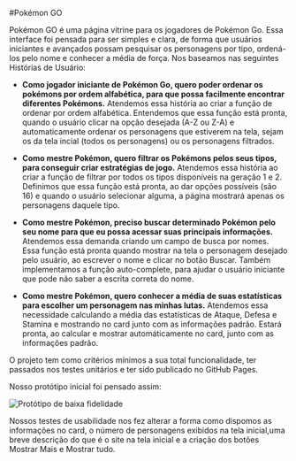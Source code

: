 #Pokémon GO 

Pokémon GO é uma página vitrine para os jogadores de Pokémon Go. Essa interface foi pensada para ser simples e clara, de forma que usuários iniciantes e avançados possam pesquisar os personagens por tipo, ordená-los pelo nome e conhecer a média de força. Nos baseamos nas seguintes Histórias de Usuário:

- **Como jogador iniciante de Pokémon Go, quero poder ordenar os pokémons por ordem alfabética, para que possa facilmente encontrar diferentes Pokémons.** Atendemos essa história ao criar a função de ordenar por ordem alfabética. Entendemos que essa função está pronta, quando o usuário clicar na opção desejada (A-Z ou Z-A) e automaticamente ordenar os personagens que estiverem na tela, sejam os da tela incial (todos os personagens) ou os personagens filtrados. 
    
- **Como mestre Pokémon, quero filtrar os Pokémons pelos seus tipos, para conseguir criar estratégias de jogo.** Atendemos essa história ao criar a função de filtrar por todos os tipos disponíveis na geração 1 e 2. Definimos que essa função está pronta, ao dar opções possíveis (são 16) e quando o usuário selecionar alguma, a página mostrará apenas os personagens daquele tipo. 


- **Como mestre Pokémon, preciso buscar determinado Pokémon pelo seu nome para que eu possa acessar suas principais informações.** Atendemos essa demanda criando um campo de busca por nomes. Essa função está pronta quando mostrar na tela o personagem desejado pelo usuário, ao escrever o nome e clicar no botão Buscar. Também implementamos a função auto-complete, para ajudar o usuário iniciante que pode não saber a escrita correta do nome.

- **Como mestre Pokémon, quero conhecer a média de suas estatísticas para escolher um personagem nas minhas lutas.** Atendemos essa necessidade calculando a média das estatísticas de Ataque, Defesa e Stamina e mostrando no card junto com as informações padrão. Estará pronta, ao calcular e mostrar automáticamente no card, junto com as informações padrão. 

O projeto tem como critérios mínimos a sua total funcionalidade, ter passados nos testes unitários e ter sido publicado no GitHub Pages. 

Nosso protótipo inicial foi pensado assim:

<img src="image/protótipo.png" alt="Protótipo de baixa fidelidade">

Nossos testes de usabilidade nos fez alterar a forma como dispomos as informações no card, o número de personagens exibidos na tela inicial,uma breve descrição do que é o site na tela inicial e a criação dos botões Mostrar Mais e Mostrar tudo.
